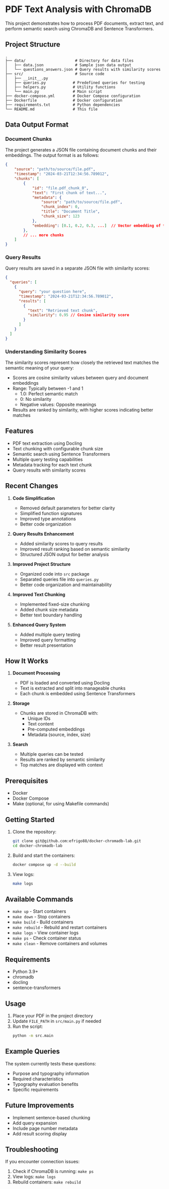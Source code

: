 # PDF Text Analysis with ChromaDB

This project demonstrates how to process PDF documents, extract text, and perform semantic search using ChromaDB and Sentence Transformers.

## Project Structure

```
.
├── data/                      # Directory for data files
│   ├── data.json              # Sample json data output
│   └── questions_answers.json # Query results with similarity scores
├── src/                       # Source code
│   ├── __init__.py
│   ├── queries.py            # Predefined queries for testing
│   ├── helpers.py            # Utility functions
│   └── main.py               # Main script
├── docker-compose.yml        # Docker Compose configuration
├── Dockerfile                # Docker configuration
├── requirements.txt          # Python dependencies
└── README.md                 # This file
```

## Data Output Format

### Document Chunks

The project generates a JSON file containing document chunks and their embeddings. The output format is as follows:

```json
{
    "source": "path/to/source/file.pdf",
    "timestamp": "2024-03-21T12:34:56.789012",
    "chunks": [
        {
            "id": "file.pdf_chunk_0",
            "text": "First chunk of text...",
            "metadata": {
                "source": "path/to/source/file.pdf",
                "chunk_index": 0,
                "title": "Document Title",
                "chunk_size": 123
            },
            "embedding": [0.1, 0.2, 0.3, ...]  // Vector embedding of the chunk
        },
        // ... more chunks
    ]
}
```

### Query Results

Query results are saved in a separate JSON file with similarity scores:

```json
{
  "queries": [
    {
      "query": "your question here",
      "timestamp": "2024-03-21T12:34:56.789012",
      "results": [
        {
          "text": "Retrieved text chunk",
          "similarity": 0.95 // Cosine similarity score
        }
      ]
    }
  ]
}
```

### Understanding Similarity Scores

The similarity scores represent how closely the retrieved text matches the semantic meaning of your query:

- Scores are cosine similarity values between query and document embeddings
- Range: Typically between -1 and 1
  - 1.0: Perfect semantic match
  - 0: No similarity
  - Negative values: Opposite meanings
- Results are ranked by similarity, with higher scores indicating better matches

## Features

- PDF text extraction using Docling
- Text chunking with configurable chunk size
- Semantic search using Sentence Transformers
- Multiple query testing capabilities
- Metadata tracking for each text chunk
- Query results with similarity scores

## Recent Changes

1. **Code Simplification**

   - Removed default parameters for better clarity
   - Simplified function signatures
   - Improved type annotations
   - Better code organization

2. **Query Results Enhancement**

   - Added similarity scores to query results
   - Improved result ranking based on semantic similarity
   - Structured JSON output for better analysis

3. **Improved Project Structure**

   - Organized code into `src` package
   - Separated queries file into `queries.py`
   - Better code organization and maintainability

4. **Improved Text Chunking**

   - Implemented fixed-size chunking
   - Added chunk size metadata
   - Better text boundary handling

5. **Enhanced Query System**
   - Added multiple query testing
   - Improved query formatting
   - Better result presentation

## How It Works

1. **Document Processing**

   - PDF is loaded and converted using Docling
   - Text is extracted and split into manageable chunks
   - Each chunk is embedded using Sentence Transformers

2. **Storage**

   - Chunks are stored in ChromaDB with:
     - Unique IDs
     - Text content
     - Pre-computed embeddings
     - Metadata (source, index, size)

3. **Search**
   - Multiple queries can be tested
   - Results are ranked by semantic similarity
   - Top matches are displayed with context

## Prerequisites

- Docker
- Docker Compose
- Make (optional, for using Makefile commands)

## Getting Started

1. Clone the repository:

   ```bash
   git clone git@github.com:efrigo88/docker-chromadb-lab.git
   cd docker-chromadb-lab
   ```

2. Build and start the containers:

   ```bash
   docker compose up -d --build
   ```

3. View logs:
   ```bash
   make logs
   ```

## Available Commands

- `make up` - Start containers
- `make down` - Stop containers
- `make build` - Build containers
- `make rebuild` - Rebuild and restart containers
- `make logs` - View container logs
- `make ps` - Check container status
- `make clean` - Remove containers and volumes

## Requirements

- Python 3.9+
- chromadb
- docling
- sentence-transformers

## Usage

1. Place your PDF in the project directory
2. Update `FILE_PATH` in `src/main.py` if needed
3. Run the script:
   ```bash
   python -m src.main
   ```

## Example Queries

The system currently tests these questions:

- Purpose and typography information
- Required characteristics
- Typography evaluation benefits
- Specific requirements

## Future Improvements

- Implement sentence-based chunking
- Add query expansion
- Include page number metadata
- Add result scoring display

## Troubleshooting

If you encounter connection issues:

1. Check if ChromaDB is running: `make ps`
2. View logs: `make logs`
3. Rebuild containers: `make rebuild`
